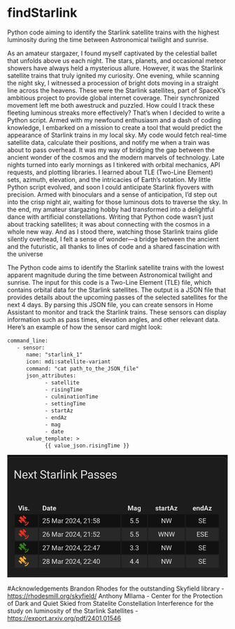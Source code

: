 # findStarlink
Python code aiming to identify the Starlink satellite trains with the highest luminosity during the time between Astronomical twilight and sunrise.

As an amateur stargazer, I found myself captivated by the celestial ballet that unfolds above us each night. The stars, planets, and occasional meteor showers have always held a mysterious allure. However, it was the Starlink satellite trains that truly ignited my curiosity.
One evening, while scanning the night sky, I witnessed a procession of bright dots moving in a straight line across the heavens. These were the Starlink satellites, part of SpaceX’s ambitious project to provide global internet coverage. Their synchronized movement left me both awestruck and puzzled. How could I track these fleeting luminous streaks more effectively?
That’s when I decided to write a Python script. Armed with my newfound enthusiasm and a dash of coding knowledge, I embarked on a mission to create a tool that would predict the appearance of Starlink trains in my local sky. My code would fetch real-time satellite data, calculate their positions, and notify me when a train was about to pass overhead. It was my way of bridging the gap between the ancient wonder of the cosmos and the modern marvels of technology.
Late nights turned into early mornings as I tinkered with orbital mechanics, API requests, and plotting libraries. I learned about TLE (Two-Line Element) sets, azimuth, elevation, and the intricacies of Earth’s rotation. My little Python script evolved, and soon I could anticipate Starlink flyovers with precision. Armed with binoculars and a sense of anticipation, I’d step out into the crisp night air, waiting for those luminous dots to traverse the sky.
In the end, my amateur stargazing hobby had transformed into a delightful dance with artificial constellations. Writing that Python code wasn’t just about tracking satellites; it was about connecting with the cosmos in a whole new way. And as I stood there, watching those Starlink trains glide silently overhead, I felt a sense of wonder—a bridge between the ancient and the futuristic, all thanks to lines of code and a shared fascination with the universe

The Python code aims to identify the Starlink satellite trains with the lowest apparent magnitude during the time between Astronomical twilight and sunrise. The input for this code is a Two-Line Element (TLE) file, which contains orbital data for the Starlink satellites. The output is a JSON file that provides details about the upcoming passes of the selected satellites for the next 4 days.
By parsing this JSON file, you can create sensors in Home Assistant to monitor and track the Starlink trains. These sensors can display information such as pass times, elevation angles, and other relevant data. Here’s an example of how the sensor card might look:

```
command_line:
   - sensor:
      name: "starlink_1"
      icon: mdi:satellite-variant
      command: "cat path_to_the_JSON_file"
      json_attributes:
            - satellite
            - risingTime
            - culminationTime
            - settingTime
            - startAz
            - endAz
            - mag
            - date
      value_template: >
            {{ value_json.risingTime }} 
```

![Home Assistant Lovelace Card!](./next_starlink_passes.png)

#Acknowledgements
Brandon Rhodes for the outstanding Skyfield library - https://rhodesmill.org/skyfield/
Anthony Mllama - Center for the Protection of Dark and Quiet Skied from Statelite Constellation Interference for the study on luminosity of the Starlink Satellites - https://export.arxiv.org/pdf/2401.01546 
